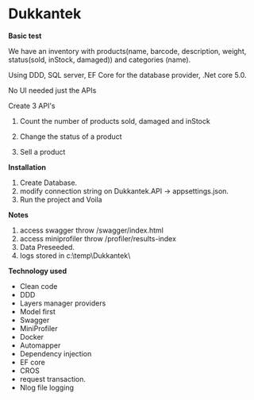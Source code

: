 # Dukkantek
**Basic test**

We have an inventory with products(name, barcode, description, weight, status(sold, inStock, damaged)) and categories (name).

 Using DDD, SQL server, EF Core for the database provider, .Net core 5.0.

No UI needed just the APIs

 Create 3 API's

1) Count the number of products sold, damaged and inStock

2) Change the status of a product

3) Sell a product

**Installation**
1) Create Database.
2) modify connection string on Dukkantek.API -> appsettings.json.
3) Run the project and Voila


**Notes**
1) access swagger throw /swagger/index.html
2) access miniprofiler throw /profiler/results-index
3) Data Preseeded.
4) logs stored in c:\temp\Dukkantek\

**Technology used**
- Clean code
- DDD
- Layers manager providers
- Model first
- Swagger
- MiniProfiler
- Docker 
-  Automapper
- Dependency injection
- EF core
- CROS
- request transaction.
- Nlog file logging 
 
